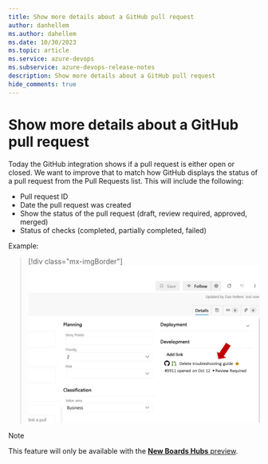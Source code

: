 ```yaml
---
title: Show more details about a GitHub pull request
author: danhellem
ms.author: dahellem
ms.date: 10/30/2023
ms.topic: article
ms.service: azure-devops
ms.subservice: azure-devops-release-notes
description: Show more details about a GitHub pull request
hide_comments: true
---
```


# Show more details about a GitHub pull request

Today the GitHub integration shows if a pull request is either open or closed. We want to improve that to match how GitHub displays the status of a pull request from the Pull Requests list. This will include the following:

- Pull request ID 
- Date the pull request was created
- Show the status of the pull request (draft, review required, approved, merged)
- Status of checks (completed, partially completed, failed)

Example:

> [!div class="mx-imgBorder"]
> ![screen shot example adding link to Github](media\github-pr-details-on-work-item.png)

> [!NOTE]
> This feature will only be available with the [**New Boards Hubs** preview](https://devblogs.microsoft.com/devops/new-boards-hub-public-preview/).
